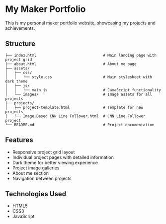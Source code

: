 # My Maker Portfolio

This is my personal maker portfolio website, showcasing my projects and achievements.

## Structure

```
├── index.html                              # Main landing page with project grid
├── about.html                              # About me page
├── assets/
│   ├── css/
│   │   └── style.css                       # Main stylesheet with dark theme
│   ├── js/
│   │   └── main.js                         # JavaScript functionality
│   └── images/                             # Image assets for all projects
├── projects/
│   ├── project-template.html               # Template for new projects
│   └── Image Based CNN Line Follower.html  # CNN Line Follower project
└── README.md                               # Project documentation
```

## Features

- Responsive project grid layout
- Individual project pages with detailed information
- Dark theme for better viewing experience
- Project image galleries
- About me section
- Navigation between projects

## Technologies Used

- HTML5
- CSS3
- JavaScript


